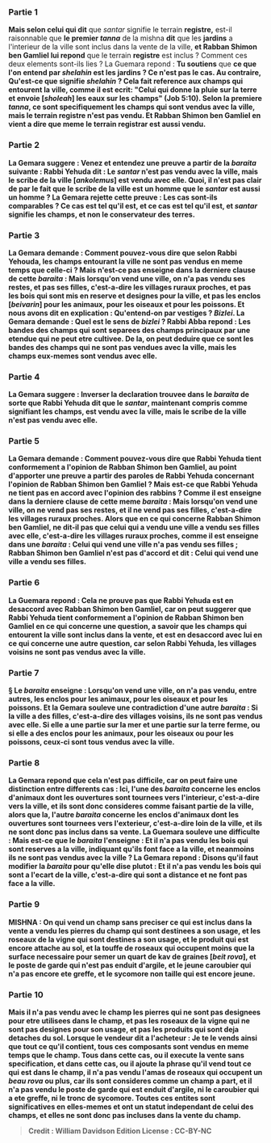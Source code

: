 
### Partie 1
<b>Mais selon celui qui dit</b> que <i>santar</i> signifie le terrain <b>registre,</b> est-il raisonnable que <b>le premier <i>tanna</i></b> de la mishna <b>dit</b> que les <b>jardins</b> a l'interieur de la ville sont inclus dans la vente de la ville, <b>et Rabban Shimon ben Gamliel lui repond</b> que le terrain <b>registre</b> est inclus ? Comment ces deux elements sont-ils lies ? La Guemara repond : <b>Tu soutiens</b> que <b>ce que l'on entend par <b><i>shelahin</i></b> est <b>les jardins ?</b> Ce n'est <b>pas</b> le cas. Au contraire, <b>Qu'est-ce que</b> signifie <b><i>shelahin</i> ? </b> Cela fait reference aux <b>champs</b> qui entourent la ville, <b>comme il est ecrit:</b> "Celui qui donne la pluie sur la terre <b>et envoie [<i>sholeah</i>] les eaux sur les champs"</b> (Job 5:10). Selon la premiere <i>tanna</i>, ce sont specifiquement les champs qui sont vendus avec la ville, <b>mais</b> le terrain <b>registre n'est pas vendu. Et Rabban Shimon ben Gamliel en vient a dire</b> que <b>meme</b> le terrain <b>registrar est aussi vendu.</b>

### Partie 2
La Gemara suggere : <b>Venez</b> et <b>entendez</b> une preuve a partir de la <i>baraita</i> suivante : <b>Rabbi Yehuda dit : Le <i>santar</i> n'est pas vendu</b> avec la ville, mais <b>le scribe de la ville [<i>ankolemus</i>] est vendu</b> avec elle. <b>Quoi, il n'est pas</b> clair <b>de par le fait <b>que le scribe de la ville est un homme</b> que <b>le <i>santar</i> est aussi un homme ?</b> La Gemara rejette cette preuve : <b>Les cas sont-ils comparables ? Ce</b> cas est <b>tel qu'il est, et ce</b> cas est <b>tel qu'il est,</b> et <i>santar</i> signifie les champs, et non le conservateur des terres.

### Partie 3
La Gemara demande : <b>Comment pouvez-vous dire</b> que selon Rabbi Yehouda, les champs entourant la ville ne sont pas vendus en meme temps que celle-ci ? <b>Mais n'est-ce pas enseigne dans la derniere clause</b> de cette <i>baraita</i> : <b>Mais</b> lorsqu'on vend une ville, on n'a <b>pas</b> vendu <b>ses restes, et pas ses filles,</b> c'est-a-dire les villages ruraux proches, <b>et pas les bois qui sont mis en reserve</b> et designes <b>pour</b> la ville, <b>et pas les enclos [<i>beivarin</i>] pour les animaux, pour les oiseaux et pour les poissons. Et nous avons dit</b> en explication : <b>Qu'entend-on</b> par <b>vestiges</b> ? <i>Bizlei</i>.</b> La Gemara demande : <b>Quel</b> est le sens de <b><i>bizlei</i> ? Rabbi Abba repond : Les bandes des champs</b> qui sont separees des champs principaux par une etendue qui ne peut etre cultivee. De la, on peut deduire que <b>ce sont les bandes des champs qui ne sont pas vendues</b> avec la ville, <b>mais les champs eux-memes sont vendus</b> avec elle.

### Partie 4
La Gemara suggere : <b>Inverser</b> la declaration trouvee dans le <i>baraita</i> de sorte que <b>Rabbi Yehuda dit</b> que <b>le <i>santar</i>,</b> maintenant compris comme signifiant les champs, <b>est vendu</b> avec la ville, mais le <b>scribe de la ville n'est pas vendu</b> avec elle.

### Partie 5
La Gemara demande : <b>Comment pouvez-vous dire</b> que <b>Rabbi Yehuda tient conformement</b> a l'opinion de <b>Rabban Shimon ben Gamliel,</b> au point d'apporter une preuve a partir des paroles de Rabbi Yehuda concernant l'opinion de Rabban Shimon ben Gamliel ? <b>Mais</b> est-ce que <b>Rabbi Yehuda ne tient pas en accord avec</b> l'opinion des <b>rabbins ? Comme il est enseigne dans la derniere clause</b> de cette meme <i>baraita</i> : <b>Mais</b> lorsqu'on vend une ville, on ne vend <b>pas</b> <b>ses restes, et</b> il ne vend <b>pas</b> <b>ses filles,</b> c'est-a-dire les villages ruraux proches. <b>Alors que</b> en ce qui concerne <b>Rabban Shimon ben Gamliel, ne dit-il pas</b> que celui <b>qui a vendu une ville a vendu ses filles</b> avec elle, c'est-a-dire les villages ruraux proches, <b>comme il est enseigne</b> dans une <i>baraita</i> : Celui <b>qui vend une ville n'a pas vendu ses filles ; Rabban Shimon ben Gamliel</b> n'est pas d'accord et <b>dit :</b> Celui <b>qui vend une ville a vendu ses filles.</b>

### Partie 6
La Guemara repond : Cela ne prouve pas que Rabbi Yehuda est en desaccord avec Rabban Shimon ben Gamliel, car on peut suggerer que <b>Rabbi Yehuda tient conformement</b> a l'opinion de Rabban Shimon ben Gamliel <b>en ce qui concerne une</b> question, a savoir que les champs qui entourent la ville sont inclus dans la vente, <b>et est en desaccord avec lui en ce qui concerne</b> une autre question, car selon Rabbi Yehuda, les villages voisins ne sont pas vendus avec la ville.

### Partie 7
§ Le <i>baraita</i> enseigne : Lorsqu'on vend une ville, on n'a <b>pas</b> vendu, entre autres, <b>les enclos pour les animaux, pour les oiseaux et pour les poissons. Et</b> la Gemara <b>souleve une contradiction</b> d'une autre <i>baraita</i> : <b>Si</b> la ville <b>a des filles,</b> c'est-a-dire des villages voisins, ils <b>ne sont pas vendus</b> avec <b>elle. Si elle a une partie sur la mer et une partie sur la terre ferme,</b> ou si elle a des <b>enclos pour les animaux, pour les oiseaux ou pour les poissons, ceux-ci sont</b> tous <b>vendus</b> avec <b>la ville.

### Partie 8
La Gemara repond que cela n'est <b>pas difficile,</b> car on peut faire une distinction entre differents cas : <b>Ici,</b> l'une des <i>baraita</i> concerne les enclos d'animaux <b>dont les ouvertures sont tournees vers l'interieur,</b> c'est-a-dire vers la ville, et ils sont donc consideres comme faisant partie de la ville, alors que <b>la,</b> l'autre <i>baraita</i> concerne les enclos d'animaux <b>dont les ouvertures sont tournees vers l'exterieur,</b> c'est-a-dire loin de la ville, et ils ne sont donc pas inclus dans sa vente. La Guemara souleve une difficulte : <b>Mais est-ce que</b> le <i>baraita</i> <b>l'enseigne : Et</b> il n'a <b>pas</b> vendu <b>les bois qui sont reserves a</b> la ville, indiquant qu'ils font face a la ville, et neanmoins ils ne sont pas vendus avec la ville ? La Gemara repond : <b>Disons</b> qu'il faut modifier la <i>baraita</i> pour qu'elle dise plutot : Et il n'a pas vendu les bois <b>qui sont a l'ecart</b> de la ville, c'est-a-dire qui sont a distance et ne font pas face a la ville.

### Partie 9
<strong>MISHNA : </strong>On <b>qui vend un champ</b> sans preciser ce qui est inclus dans la vente <b>a vendu les pierres</b> du champ <b>qui sont destinees a son usage, et les roseaux de la vigne qui sont destines a son usage, et le produit qui est</b> encore <b>attache au sol, et la touffe de roseaux qui</b> occupent <b>moins que la surface necessaire pour semer un quart de kav de graines [<i>beit rova</i>], et le poste de garde qui n'est pas enduit d'argile, et</b> le jeune <b>caroubier qui n'a pas</b> encore <b>ete greffe, et le sycomore</b> non taille qui est encore jeune.

### Partie 10
<b>Mais il n'a pas vendu</b> avec le champ <b>les pierres qui ne sont pas</b> designees <b>pour etre utilisees</b> dans le champ, <b>et pas les roseaux de la vigne qui ne sont pas</b> designes <b>pour son usage, et pas les produits qui sont</b> deja <b>detaches du sol. Lorsque</b> le vendeur <b>dit a</b> l'acheteur : Je te le vends <b>ainsi que tout ce qu'il contient, tous ces</b> composants <b>sont vendus</b> en meme temps que le champ. <b>Tous</b> dans <b>cette</b> cas, ou il execute la vente sans specification, <b>et</b> dans <b>cette</b> cas, ou il ajoute la phrase qu'il vend tout ce qui est dans le champ, <b>il n'a pas vendu l'amas de roseaux qui</b> occupent <b>un <i>beau rova</i></b> ou plus, car ils sont consideres comme un champ a part, <b>et</b> il n'a <b>pas</b> vendu <b>le poste de garde qui est enduit d'argile, ni le caroubier qui a ete greffe, ni le tronc de sycomore. </b> Toutes ces entites sont significatives en elles-memes et ont un statut independant de celui des champs, et elles ne sont donc pas incluses dans la vente du champ.

>Credit : William Davidson Edition
>License : CC-BY-NC